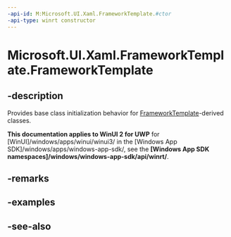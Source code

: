 ```yaml
---
-api-id: M:Microsoft.UI.Xaml.FrameworkTemplate.#ctor
-api-type: winrt constructor
---
```


<!-- Method syntax
protected FrameworkTemplate()
-->

# Microsoft.UI.Xaml.FrameworkTemplate.FrameworkTemplate

## -description
Provides base class initialization behavior for [FrameworkTemplate](frameworktemplate.md)-derived classes.

**This documentation applies to WinUI 2 for UWP** for [WinUI]/windows/apps/winui/winui3/ in the [Windows App SDK]/windows/apps/windows-app-sdk/, see the **[Windows App SDK namespaces]/windows/windows-app-sdk/api/winrt/**.

## -remarks

## -examples

## -see-also
